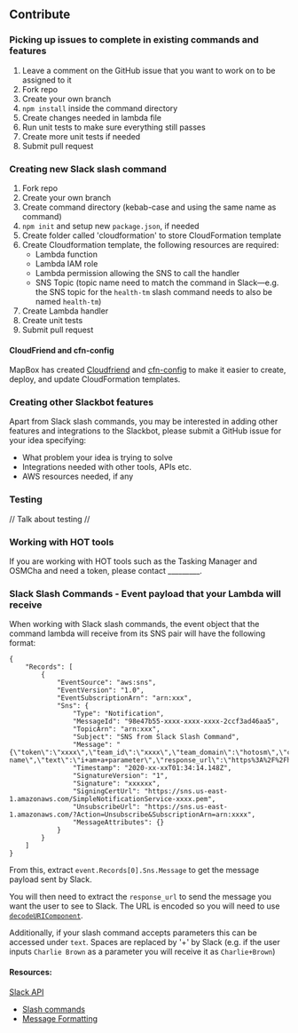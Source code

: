 ## Contribute
### Picking up issues to complete in existing commands and features
1. Leave a comment on the GitHub issue that you want to work on to be assigned to it
2. Fork repo
3. Create your own branch
4. `npm install` inside the command directory
5. Create changes needed in lambda file
6. Run unit tests to make sure everything still passes
7. Create more unit tests if needed
8. Submit pull request

### Creating new Slack slash command
1. Fork repo
2. Create your own branch
3. Create command directory (kebab-case and using the same name as command)
4. `npm init` and setup new `package.json`, if needed
5. Create folder called 'cloudformation' to store CloudFormation template
6. Create Cloudformation template, the following resources are required:
    * Lambda function
    * Lambda IAM role
    * Lambda permission allowing the SNS to call the handler
    * SNS Topic (topic name need to match the command in Slack—e.g. the SNS topic for the `health-tm` slash command needs to also be named `health-tm`)
7. Create Lambda handler
8. Create unit tests
9. Submit pull request

#### CloudFriend and cfn-config
MapBox has created [Cloudfriend](https://github.com/mapbox/cloudfriend) and [cfn-config](https://github.com/mapbox/cfn-config) to make it easier to create, deploy, and update CloudFormation templates.

### Creating other Slackbot features
Apart from Slack slash commands, you may be interested in adding other features and integrations to the Slackbot, please submit a GitHub issue for your idea specifying:
  + What problem your idea is trying to solve
  + Integrations needed with other tools, APIs etc.
  + AWS resources needed, if any

### Testing
// Talk about testing //


### Working with HOT tools
If you are working with HOT tools such as the Tasking Manager and OSMCha and need a token, please contact _________.

### Slack Slash Commands - Event payload that your Lambda will receive 
When working with Slack slash commands, the event object that the command lambda will receive from its SNS pair will have the following format:
```
{
    "Records": [
        {
            "EventSource": "aws:sns",
            "EventVersion": "1.0",
            "EventSubscriptionArn": "arn:xxx",
            "Sns": {
                "Type": "Notification",
                "MessageId": "98e47b55-xxxx-xxxx-xxxx-2ccf3ad46aa5",
                "TopicArn": "arn:xxx",
                "Subject": "SNS from Slack Slash Command",
                "Message": "{\"token\":\"xxxx\",\"team_id\":\"xxxx\",\"team_domain\":\"hotosm\",\"channel_id\":\"xxxx\",\"channel_name\":\"xxxx\",\"user_id\":\"xxxx\",\"user_name\":\"xxxx\",\"command\":\"%2Fcommand-name\",\"text\":\"i+am+a+parameter\",\"response_url\":\"https%3A%2F%2Fhooks.slack.com%2Fcommands%2FT042xxxx%2F1268895xxxxx3%2FxqsA9bJP5JnteuIv8VWou6u8\",\"trigger_id\":\"1267317526581.xxxx.dce29256095d10e5a4c261ed8f57b848\"}",
                "Timestamp": "2020-xx-xxT01:34:14.148Z",
                "SignatureVersion": "1",
                "Signature": "xxxxxx",
                "SigningCertUrl": "https://sns.us-east-1.amazonaws.com/SimpleNotificationService-xxxx.pem",
                "UnsubscribeUrl": "https://sns.us-east-1.amazonaws.com/?Action=Unsubscribe&SubscriptionArn=arn:xxxx",
                "MessageAttributes": {}
            }
        }
    ]
}
```
From this, extract `event.Records[0].Sns.Message` to get the message payload sent by Slack.

You will then need to extract the `response_url` to send the message you want the user to see to Slack. The URL is encoded so you will need to use [`decodeURIComponent`](https://developer.mozilla.org/en-US/docs/Web/JavaScript/Reference/Global_Objects/decodeURIComponent). 

Additionally, if your slash command accepts parameters this can be accessed under `text`. Spaces are replaced by '+' by Slack (e.g. if the user inputs `Charlie Brown` as a parameter you will receive it as `Charlie+Brown`)


#### Resources:
[Slack API](https://api.slack.com/)
- [Slash commands](https://api.slack.com/interactivity/slash-commands)
- [Message Formatting](https://api.slack.com/reference/surfaces/formatting)